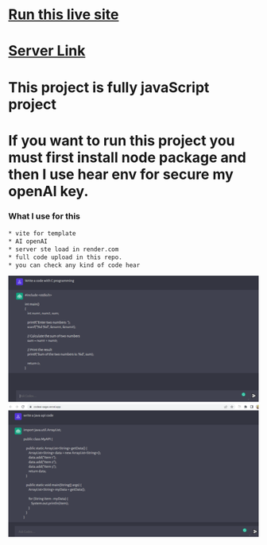 # [Run this live site](https://codeai-sage.vercel.app/)

# [Server Link](https://codex-chatjs.onrender.com)

# This project is fully javaScript project

# If you want to run this project you must first install node package and then I use hear env for secure my openAI key.

### What I use for this
    * vite for template
    * AI openAI
    * server ste load in render.com
    * full code upload in this repo.
    * you can check any kind of code hear 

![preview img](/check1.PNG)
![preview img](/check2.PNG)

